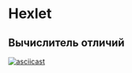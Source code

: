 # Hexlet 
## Вычислитель отличий

[![asciicast](https://asciinema.org/a/SZWgPaEqQRqkagFhvNJiuNWnj.svg)](https://asciinema.org/a/SZWgPaEqQRqkagFhvNJiuNWnj)